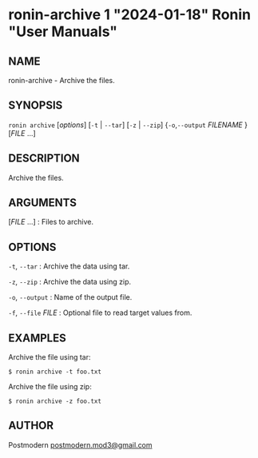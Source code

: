 # ronin-archive 1 "2024-01-18" Ronin "User Manuals"

## NAME

ronin-archive - Archive the files.

## SYNOPSIS

`ronin archive` [*options*] [`-t` \| `--tar`] [`-z` \| `--zip`]  {`-o`,`--output` *FILENAME* } [*FILE* ...]

## DESCRIPTION

Archive the files.

## ARGUMENTS

[*FILE* ...]
: Files to archive.

## OPTIONS

`-t`, `--tar`
: Archive the data using tar.

`-z`, `--zip`
: Archive the data using zip.

`-o`, `--output`
: Name of the output file.

`-f`, `--file` *FILE*
: Optional file to read target values from.

## EXAMPLES

Archive the file using tar:

    $ ronin archive -t foo.txt

Archive the file using zip:

    $ ronin archive -z foo.txt

## AUTHOR

Postmodern <postmodern.mod3@gmail.com>
